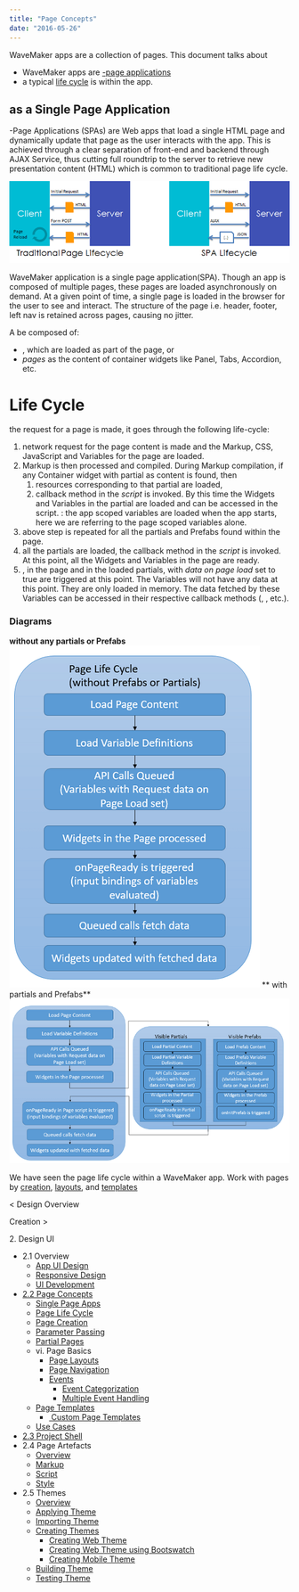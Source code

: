 ```yaml
---
title: "Page Concepts"
date: "2016-05-26"
---
```


WaveMaker apps are a collection of pages. This document talks about

- WaveMaker apps are [\-page applications](#single-page-apps)
- a typical [life cycle](#page-lifecycle) is within the app.

## as a Single Page Application

\-Page Applications (SPAs) are Web apps that load a single HTML page and dynamically update that page as the user interacts with the app. This is achieved through a clear separation of front-end and backend through AJAX Service, thus cutting full roundtrip to the server to retrieve new presentation content (HTML) which is common to traditional page life cycle.

[![](../assets/spa_arch.png)](../assets/spa_arch.png)

WaveMaker application is a single page application(SPA). Though an app is composed of multiple pages, these pages are loaded asynchronously on demand. At a given point of time, a single page is loaded in the browser for the user to see and interact. The structure of the page i.e. header, footer, left nav is retained across pages, causing no jitter.

A be composed of:

- , which are loaded as part of the page, or
- _pages_ as the content of container widgets like Panel, Tabs, Accordion, etc.

# Life Cycle

the request for a page is made, it goes through the following life-cycle:

1. network request for the page content is made and the Markup, CSS, JavaScript and Variables for the page are loaded.
2. Markup is then processed and compiled. During Markup compilation, if any Container widget with partial as content is found, then
    1. resources corresponding to that partial are loaded,
    2. callback method in the _script_ is invoked. By this time the Widgets and Variables in the partial are loaded and can be accessed in the script. : the app scoped variables are loaded when the app starts, here we are referring to the page scoped variables alone.
3. above step is repeated for all the partials and Prefabs found within the page.
4. all the partials are loaded, the callback method in the _script_ is invoked. At this point, all the Widgets and Variables in the page are ready.
5. , in the page and in the loaded partials, with _data on page load_ set to true are triggered at this point. The Variables will not have any data at this point. They are only loaded in memory. The data fetched by these Variables can be accessed in their respective callback methods (, , etc.).

### Diagrams

**without any partials or Prefabs** [![page-life-cycle](../assets/Page-Life-Cycle.png)](../assets/Page-Life-Cycle.png) ** with partials and Prefabs** [![page-life-cycle-full](../assets/Page-Life-Cycle-full.png)](../assets/Page-Life-Cycle-full.png)

We have seen the page life cycle within a WaveMaker app. Work with pages by [creation](/learn/app-development/ui-design/page-creation/), [layouts](/learn/app-development/ui-design/page-concepts/page-layouts/), and [templates](/learn/app-development/ui-design/page-concepts/page-templates/)

< Design Overview

Creation >

2\. Design UI

- 2.1 Overview
    - [App UI Design](/learn/app-development/ui-design/design-overview/#app-ui-design)
    - [Responsive Design](/learn/app-development/ui-design/design-overview/#responsive-design)
    - [UI Development](/learn/app-development/ui-design/design-overview/#ui-development)
- [2.2 Page Concepts](#)
    - [Single Page Apps](#)
    - [Page Life Cycle](#page-lifecycle)
    - [Page Creation](/learn/app-development/ui-design/page-creation/)
    - [Parameter Passing](/learn/app-development/ui-design/page-creation/#page-parameters)
    - [Partial Pages](/learn/app-development/ui-design/page-concepts/partial-pages/)
    - vi. Page Basics
        - [Page Layouts](/learn/app-development/ui-design/page-concepts/page-layouts/#page-layouts)
        - [Page Navigation](/learn/app-development/ui-design/page-concepts/page-layouts/#page-navigation)
        - [Events](/learn/app-development/ui-design/page-concepts/page-layouts/#events)
            - [Event Categorization](/learn/app-development/ui-design/page-concepts/page-layouts/#event-categorization)
            - [Multiple Event Handling](/learn/app-development/ui-design/page-concepts/page-layouts/#multiple-events)
    - [Page Templates](/learn/app-development/ui-design/page-concepts/page-templates/)
        - [ Custom Page Templates](/learn/app-development/ui-design/page-concepts/page-templates/#creating-page-templates)
    - [Use Cases](/learn/app-development/ui-design/use-cases-ui-design/)
- [2.3 Project Shell](/learn/app-development/ui-design/project-shells/)
- 2.4 Page Artefacts
    - [Overview](/learn/app-development/ui-design/page-artefacts/)
    - [Markup](/learn/app-development/ui-design/page-artefacts/#page-markup)
    - [Script](/learn/app-development/ui-design/page-artefacts/#page-script)
    - [Style](/learn/app-development/ui-design/page-artefacts/#page-style)
- 2.5 Themes
    - [Overview](/learn/app-development/ui-design/themes/)
    - [Applying Theme](/learn/app-development/ui-design/themes/#apply-theme)
    - [Importing Theme](/learn/app-development/ui-design/themes/#import-theme)
    - [Creating Themes](/learn/app-development/ui-design/themes/#create-theme)
        - [Creating Web Theme](/learn/app-development/ui-design/themes/#create-theme-web)
        - [Creating Web Theme using Bootswatch](/learn/app-development/ui-design/themes/#create-theme-bootswatch)
        - [Creating Mobile Theme](/learn/app-development/ui-design/themes/#create-theme-mobile)
    - [Building Theme](/learn/app-development/ui-design/themes/#build-theme)
    - [Testing Theme](/learn/app-development/ui-design/themes/#test-theme)
